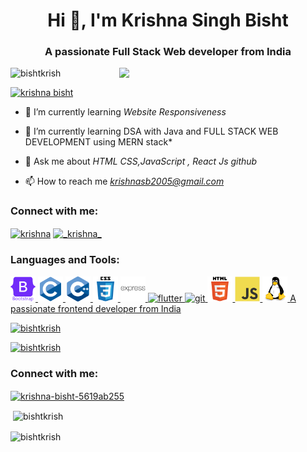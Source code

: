 <h1 align="center">Hi 👋, I'm Krishna Singh Bisht</h1>
<h3 align="center">A passionate Full Stack Web developer from India</h3>

<img align="right" src="https://camo.githubusercontent.com/cae12fddd9d6982901d82580bdf321d81fb299141098ca1c2d4891870827bf17/68747470733a2f2f6d69726f2e6d656469756d2e636f6d2f6d61782f313336302f302a37513379765349765f7430696f4a2d5a2e676966" width="330">

<p align="left"> <img src="https://komarev.com/ghpvc/?username=flaamdeen&label=Profile%20views&color=0e75b6&style=flat" alt="bishtkrish" /> </p>

<p align="left"> <a href="https://www.linkedin.com/in/krishna-bisht-335434255/" target="blank"><img src="https://img.shields.io/badge/-LinkedIn-0e76a8?style=flat-square&logo=Linkedin&logoColor=white" alt="krishna bisht" /></a> </p>



- 🔭 I’m currently learning *Website Responsiveness*

- 🌱 I’m currently learning  DSA with Java and FULL STACK WEB DEVELOPMENT using MERN stack*

- 💬 Ask me about *HTML CSS,JavaScript , React Js github*

- 📫 How to reach me *krishnasb2005@gmail.com*

<h3 align="left">Connect with me:</h3>
<p align="left">
<a href="https://linkedin.com/in/krishna-bisht-5619ab255" target="blank"><img align="center" src="https://raw.githubusercontent.com/rahuldkjain/github-profile-readme-generator/master/src/images/icons/Social/linked-in-alt.svg" alt="krishna" height="30" width="40" /></a>
<a href="https://www.instagram.com/krish_bisht_25/" target="blank"><img align="center" src="https://raw.githubusercontent.com/rahuldkjain/github-profile-readme-generator/master/src/images/icons/Social/instagram.svg" alt="_krishna_" height="30" width="40" /></a>
</p>

<h3 align="left">Languages and Tools:</h3>
<p align="left"> <a href="https://getbootstrap.com" target="_blank" rel="noreferrer"> <img src="https://raw.githubusercontent.com/devicons/devicon/master/icons/bootstrap/bootstrap-plain-wordmark.svg" alt="bootstrap" width="40" height="40"/> </a> <a href="https://www.cprogramming.com/" target="_blank" rel="noreferrer"> <img src="https://raw.githubusercontent.com/devicons/devicon/master/icons/c/c-original.svg" alt="c" width="40" height="40"/> </a> <a href="https://www.w3schools.com/cpp/" target="_blank" rel="noreferrer"> <img src="https://raw.githubusercontent.com/devicons/devicon/master/icons/cplusplus/cplusplus-original.svg" alt="cplusplus" width="40" height="40"/> </a> <a href="https://www.w3schools.com/css/" target="_blank" rel="noreferrer"> <img src="https://raw.githubusercontent.com/devicons/devicon/master/icons/css3/css3-original-wordmark.svg" alt="css3" width="40" height="40"/> </a> <a href="https://expressjs.com" target="_blank" rel="noreferrer"> <img src="https://raw.githubusercontent.com/devicons/devicon/master/icons/express/express-original-wordmark.svg" alt="express" width="40" height="40"/> </a> <a href="https://flutter.dev" target="_blank" rel="noreferrer"> <img src="https://www.vectorlogo.zone/logos/flutterio/flutterio-icon.svg" alt="flutter" width="40" height="40"/> </a> <a href="https://git-scm.com/" target="_blank" rel="noreferrer"> <img src="https://www.vectorlogo.zone/logos/git-scm/git-scm-icon.svg" alt="git" width="40" height="40"/> </a> <a href="https://www.w3.org/html/" target="_blank" rel="noreferrer"> <img src="https://raw.githubusercontent.com/devicons/devicon/master/icons/html5/html5-original-wordmark.svg" alt="html5" width="40" height="40"/> </a> <a href="https://developer.mozilla.org/en-US/docs/Web/JavaScript" target="_blank" rel="noreferrer"> <img src="https://raw.githubusercontent.com/devicons/devicon/master/icons/javascript/javascript-original.svg" alt="javascript" width="40" height="40"/> </a> <a href="https://www.linux.org/" target="_blank" rel="noreferrer"> <img src="https://raw.githubusercontent.com/devicons/devicon/master/icons/linux/linux-original.svg" alt="linux" width="40" height="40"/> </a> <a href="https://www.mongodb.com/" target="_blank" rel="n…


<h3 align="center">A passionate frontend developer from India</h3>

<p align="left"> <img src="https://komarev.com/ghpvc/?username=bishtkrish&label=Profile%20views&color=0e75b6&style=flat" alt="bishtkrish" /> </p>

<p align="left"> <a href="https://github.com/ryo-ma/github-profile-trophy"><img src="https://github-profile-trophy.vercel.app/?username=bishtkrish" alt="bishtkrish" /></a> </p>

<h3 align="left">Connect with me:</h3>
<p align="left">
<a href="https://linkedin.com/in/krishna-bisht-5619ab255" target="blank"><img align="center" src="https://raw.githubusercontent.com/rahuldkjain/github-profile-readme-generator/master/src/images/icons/Social/linked-in-alt.svg" alt="krishna-bisht-5619ab255" height="30" width="40" /></a>
</p>

<p>&nbsp;<img align="center" src="https://github-readme-stats.vercel.app/api?username=bishtkrish&show_icons=true&locale=en" alt="bishtkrish" /></p>

<p><img align="center" src="https://github-readme-streak-stats.herokuapp.com/?user=bishtkrish&" alt="bishtkrish" /></p>

